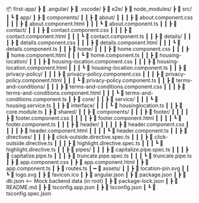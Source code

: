 📦 first-app/
┣ 📁 .angular/
┣ 📁 .vscode/
┣ 📁 e2e/
┣ 📁 node_modules/
┣ 📁 src/
┃   ┗ 📁 app/
┃     ┣ 📁 components/
┃     ┃   ┣ 📁 about/
┃     ┃   ┃   ┣ 📄 about.component.css
┃     ┃   ┃   ┣ 📄 about.component.html
┃     ┃   ┃   ┗ 📄 about.component.ts
┃     ┃   ┣ 📁 contact/
┃     ┃   ┃   ┣ 📄 contact.component.css
┃     ┃   ┃   ┣ 📄 contact.component.html
┃     ┃   ┃   ┗ 📄 contact.component.ts
┃     ┃   ┣ 📁 details/
┃     ┃   ┃   ┣ 📄 details.component.css
┃     ┃   ┃   ┣ 📄 details.component.html
┃     ┃   ┃   ┗ 📄 details.component.ts
┃     ┃   ┣ 📁 home/
┃     ┃   ┃   ┣ 📄 home.component.css
┃     ┃   ┃   ┣ 📄 home.component.html
┃     ┃   ┃   ┗ 📄 home.component.ts
┃     ┃   ┣ 📁 housing-location/
┃     ┃   ┃   ┣ 📄 housing-location.component.css
┃     ┃   ┃   ┣ 📄 housing-location.component.html
┃     ┃   ┃   ┗ 📄 housing-location.component.ts
┃     ┃   ┣ 📁 privacy-policy/
┃     ┃   ┃   ┣ 📄 privacy-policy.component.css
┃     ┃   ┃   ┣ 📄 privacy-policy.component.html
┃     ┃   ┃   ┗ 📄 privacy-policy.component.ts
┃     ┃   ┣ 📁 terms-and-conditions/
┃     ┃   ┃   ┣ 📄 terms-and-conditions.component.css
┃     ┃   ┃   ┣ 📄 terms-and-conditions.component.html
┃     ┃   ┃   ┗ 📄 terms-and-conditions.component.ts
┃     ┣ 📁 core/
┃     ┃   ┣ 📁 service/
┃     ┃   ┃   ┗ 📄 housing.service.ts
┃     ┃   ┣ 📁 interface/
┃     ┃   ┃   ┗ 📄 housinglocation.ts
┃     ┃   ┣ 📄 core.module.ts
┃     ┣ 📁 shared/
┃     ┃   ┣ 📁 components/
┃     ┃   ┃   ┣ 📁 footer/
┃     ┃   ┃   ┃   ┣ 📄 footer.component.css
┃     ┃   ┃   ┃   ┣ 📄 footer.component.html
┃     ┃   ┃   ┃   ┗ 📄 footer.component.ts
┃     ┃   ┃   ┣ 📁 header/
┃     ┃   ┃   ┃   ┣ 📄 header.component.css
┃     ┃   ┃   ┃   ┣ 📄 header.component.html
┃     ┃   ┃   ┃   ┗ 📄 header.component.ts
┃     ┃   ┣ 📁 directives/
┃     ┃   ┃   ┣ 📄 click-outside.directive.spec.ts
┃     ┃   ┃   ┣ 📄 click-outside.directive.ts
┃     ┃   ┃   ┣ 📄 highlight.directive.spec.ts
┃     ┃   ┃   ┗ 📄 highlight.directive.ts
┃     ┃   ┣ 📁 pipes/
┃     ┃   ┃   ┣ 📄 capitalize.pipe.spec.ts
┃     ┃   ┃   ┣ 📄 capitalize.pipe.ts
┃     ┃   ┃   ┣ 📄 truncate.pipe.spec.ts
┃     ┃   ┃   ┗ 📄 truncate.pipe.ts
┃     ┣ 📄 app.component.css
┃     ┣ 📄 app.component.html
┃     ┣ 📄 app.component.ts
┃     ┣ 📄 routes.ts
┃   ━ 📁 assets/
┃   ┃   ┣ 📄 location-pin.svg
┃   ┃   ┗ 📄 logo.svg
┃   ┣ 📄 favicon.ico
┃   ┣ 📄 angular.json
┃   ┣ 📄 package.json
┃   ┣ 📄 db.json  <-- Mock backend data (in root)
┃   ┣ 📄 package-lock.json
┃   ┣ 📄 README.md
┃   ┣ 📄 tsconfig.app.json
┃   ┣ 📄 tsconfig.json
┃   ┗ 📄 tsconfig.spec.json
